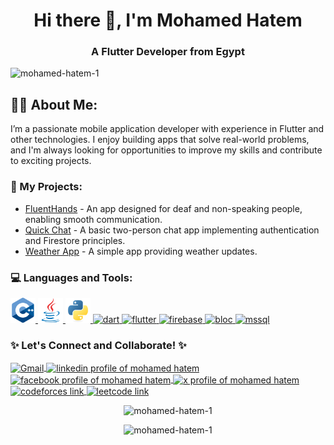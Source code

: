<h1 align="center">Hi there 👋, I'm Mohamed Hatem</h1>
<h3 align="center">A Flutter Developer from Egypt</h3>

<p align="left">
  <img src="https://komarev.com/ghpvc/?username=mohamed-hatem-1&label=Profile%20views&color=0e75b6&style=flat" alt="mohamed-hatem-1" />
</p>

<h2 align="left">👨‍💻 About Me:</h2>
<p>
  I’m a passionate mobile application developer with experience in Flutter and other technologies. I enjoy building apps that solve real-world problems, and I'm always looking for opportunities to improve my skills and contribute to exciting projects.
</p>

<h3 align="left">🚀 My Projects:</h3>
<ul>
  <li><a href="https://github.com/Abd2lhakam19/Fluent-Hands" target="_blank">FluentHands</a> - An app designed for deaf and non-speaking people, enabling smooth communication.</li>
  <li><a href="https://github.com/Mohamed-Hatem-1/Quick-Chat" target="_blank">Quick Chat</a> - A basic two-person chat app implementing authentication and Firestore principles.</li>
  <li><a href="https://github.com/Mohamed-Hatem-1/weather_app" target="_blank">Weather App</a> - A simple app providing weather updates.</li>
</ul>

<h3 align="left">💻 Languages and Tools:</h3>
<p align="left">
  <a href="https://www.w3schools.com/cpp/" target="_blank" rel="noreferrer">
    <img src="https://raw.githubusercontent.com/devicons/devicon/master/icons/cplusplus/cplusplus-original.svg" alt="cplusplus" width="40" height="40"/>
  </a>
  <a href="https://www.java.com" target="_blank" rel="noreferrer">
    <img src="https://raw.githubusercontent.com/devicons/devicon/master/icons/java/java-original.svg" alt="java" width="40" height="40"/>
  </a>
  <a href="https://www.python.org" target="_blank" rel="noreferrer">
    <img src="https://raw.githubusercontent.com/devicons/devicon/master/icons/python/python-original.svg" alt="python" width="40" height="40"/>
  </a>
  <a href="https://dart.dev" target="_blank" rel="noreferrer">
    <img src="https://www.vectorlogo.zone/logos/dartlang/dartlang-icon.svg" alt="dart" width="40" height="40"/>
  </a>
  <a href="https://flutter.dev" target="_blank" rel="noreferrer">
    <img src="https://www.vectorlogo.zone/logos/flutterio/flutterio-icon.svg" alt="flutter" width="40" height="40"/>
  </a>
  <a href="https://firebase.google.com/" target="_blank" rel="noreferrer">
    <img src="https://www.vectorlogo.zone/logos/firebase/firebase-icon.svg" alt="firebase" width="40" height="40"/>
  </a>
  <a href="https://bloclibrary.dev/" target="_blank" rel="noreferrer">
    <img src="https://bloclibrary.dev/_astro/bloc.DJLDGT9c_1KXLNj.svg" alt="bloc" width="40" height="40"/>
  </a>
  <a href="https://www.microsoft.com/en-us/sql-server" target="_blank" rel="noreferrer">
    <img src="https://www.svgrepo.com/show/303229/microsoft-sql-server-logo.svg" alt="mssql" width="40" height="40"/>
  </a>
</p>

<h3 align="left">✨ Let's Connect and Collaborate! ✨</h3>
<p align="left">
  <a href="mailto:mo.hatem1911@gmail.com" target="blank">
    <img align="center" src="https://cdn.iconscout.com/icon/free/png-256/free-google-mail-logo-icon-download-in-svg-png-gif-file-formats--gmail-productivity-apps-pack-logos-icons-8630400.png?f=webp&w=256" alt="Gmail" height="30" width="40" />
  </a>
  <a href="https://linkedin.com/in/mohamed-hatem-197431232" target="_blank">
    <img align="center" src="https://raw.githubusercontent.com/rahuldkjain/github-profile-readme-generator/master/src/images/icons/Social/linked-in-alt.svg" alt="linkedin profile of mohamed hatem" height="30" width="40" />
  </a>
  <a href="https://fb.com/profile.php?id=100050200810052" target="_blank">
    <img align="center" src="https://raw.githubusercontent.com/rahuldkjain/github-profile-readme-generator/master/src/images/icons/Social/facebook.svg" alt="facebook profile of mohamed hatem" height="30" width="40" />
  </a>
  <a href="https://x.com/Mhmd_Hatem1911" target="_blank">
    <img align="center" src="https://raw.githubusercontent.com/rahuldkjain/github-profile-readme-generator/master/src/images/icons/Social/twitter.svg" alt="x profile of mohamed hatem" height="30" width="40" />
  </a>
  <a href="https://codeforces.com/profile/Mhmd-Hatem" target="_blank">
    <img align="center" src="https://raw.githubusercontent.com/rahuldkjain/github-profile-readme-generator/master/src/images/icons/Social/codeforces.svg" alt="codeforces link" height="30" width="40" />
  </a>
  <a href="https://leetcode.com/Mhmd-Hatem/" target="_blank">
    <img align="center" src="https://raw.githubusercontent.com/rahuldkjain/github-profile-readme-generator/master/src/images/icons/Social/leet-code.svg" alt="leetcode link" height="30" width="40" />
  </a>
</p>

<p align="center">
  <img src="https://github-readme-stats.vercel.app/api/top-langs?username=mohamed-hatem-1&show_icons=true&locale=en&layout=compact" alt="mohamed-hatem-1" />
</p>

<p align="center">
  <img src="https://github-readme-stats.vercel.app/api?username=mohamed-hatem-1&show_icons=true&locale=en" alt="mohamed-hatem-1" />
</p>

